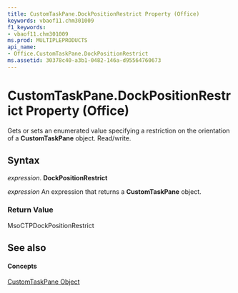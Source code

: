```yaml
---
title: CustomTaskPane.DockPositionRestrict Property (Office)
keywords: vbaof11.chm301009
f1_keywords:
- vbaof11.chm301009
ms.prod: MULTIPLEPRODUCTS
api_name:
- Office.CustomTaskPane.DockPositionRestrict
ms.assetid: 30378c40-a3b1-0482-146a-d95564760673
---
```



# CustomTaskPane.DockPositionRestrict Property (Office)

Gets or sets an enumerated value specifying a restriction on the orientation of a  **CustomTaskPane** object. Read/write.


## Syntax

 _expression_. **DockPositionRestrict**

 _expression_ An expression that returns a **CustomTaskPane** object.


### Return Value

MsoCTPDockPositionRestrict


## See also


#### Concepts


[CustomTaskPane Object](customtaskpane-object-office.md)

